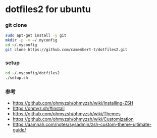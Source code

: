 # dotfiles2 for ubuntu

### git clone
```sh
sudo apt-get install -y git
mkdir -p -v ~/.myconfig
cd ~/.myconfig
git clone https://github.com/camembert-t/dotfiles2.git
```

### setup
```sh
cd ~/.myconfig/dotfiles2
./setup.sh
```

### 参考
- https://github.com/ohmyzsh/ohmyzsh/wiki/Installing-ZSH
- https://ohmyz.sh/#install
- https://github.com/ohmyzsh/ohmyzsh/wiki/Themes
- https://github.com/ohmyzsh/ohmyzsh/wiki/Customization
- https://aamnah.com/notes/sysadmin/zsh-custom-theme-ultimate-guide/

